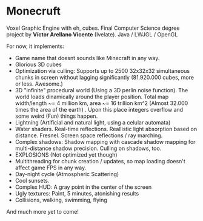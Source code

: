 # Monecruft

Voxel Graphic Engine with eh, cubes. Final Computer Science degree project by **Víctor Arellano Vicente** (Ivelate). Java / LWJGL / OpenGL

For now, it implements:

- Game name that doesnt sounds like Minecraft in any way.
- Glorious 3D cubes
- Optimization via culling: Supports up to 2500 32x32x32 simultaneous chunks in screen without lagging significantly (81.920.000  cubes, more or less. Awesome.)
- 3D "infinite" procedural world (Using a 3D perlin noise function). The world loads dinamically around the player position. Total map width/length ~= 4 million km, area ~= 16 trillion km^2 (Almost 32.000 times the area of the earth) . Upon this place integers overflow and some weird (Fun) things happen.
- Lightning (Artificial and natural light, using a celular automata)
- Water shaders. Real-time reflections. Reallistic light absorption based on distance. Fresnel. Screen space reflections / ray marching.
- Complex shadows: Shadow mapping with cascade shadow mapping for multi-distance shadow precision. Culling on shadows, too.
- EXPLOSIONS (Not optimized yet though)
- Multithreading for chunk creation / updates, so map loading doesn't affect game FPS in any way.
- Day-night cycle (Atmospheric Scattering)
- Cool sunsets.
- Complex HUD: A gray point in the center of the screen
- Ugly textures: Paint, 5 minutes, atonishing results
- Collisions, walking, swimming, flying

And much more yet to come!
